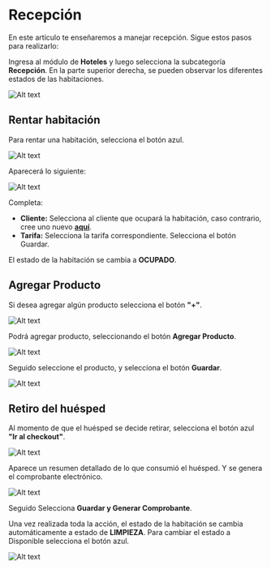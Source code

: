 # Recepción

En este artículo te enseñaremos a manejar recepción. Sigue estos pasos para realizarlo:

Ingresa al módulo de **Hoteles** y luego selecciona la subcategoría **Recepción**. En la parte superior derecha, se pueden observar los diferentes estados de las habitaciones.

![Alt text](img/recep.jpg)

## Rentar habitación

Para rentar una habitación, selecciona el botón azul.

![Alt text](img/estado1.jpg)

Aparecerá lo siguiente:

![Alt text](img/recepcincuartos.jpg)

Completa:

* **Cliente:** Selecciona al cliente que ocupará la habitación, caso contrario, cree uno nuevo **[aquí](https://fastura.github.io/documentacion/clientes/Clientes-creacion-individual)**.
* **Tarifa:** Selecciona la tarifa correspondiente.
Selecciona el botón Guardar.

El estado de la habitación se cambia a **OCUPADO**.

## Agregar Producto

Si desea agregar algún producto selecciona el botón **"+"**.

![Alt text](img/tarifaahab.jpg)

Podrá agregar producto, seleccionando el botón **Agregar Producto**.

![Alt text](img/agregarproducto.jpg)

Seguido seleccione el producto, y selecciona el botón **Guardar**.

![Alt text](img/agregarproducto2.jpg)

## Retiro del huésped

Al momento de que el huésped se decide retirar, selecciona el botón azul **"Ir al checkout"**.

![Alt text](img/retirohuesped.jpg)

Aparece un resumen detallado de lo que consumió el huésped. Y se genera el comprobante electrónico.

![Alt text](img/comprobante.jpg)

Seguido Selecciona **Guardar y Generar Comprobante**.

Una vez realizada toda la acción, el estado de la habitación se cambia automáticamente a estado de **LIMPIEZA**. Para cambiar el estado a Disponible selecciona el botón azul.

![Alt text](img/limpieza.jpg)
